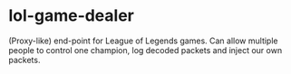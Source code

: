 lol-game-dealer
===============

(Proxy-like) end-point for League of Legends games. Can allow multiple people to control one champion, log decoded packets and inject our own packets.